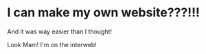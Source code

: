 
<html>
<body>
<h1>I can make my own website???!!!</h1>
<p>And it was way easier than I thought!</p>
  
<p>Look Mam! I'm on the interweb!</p>
</body>
</html>
